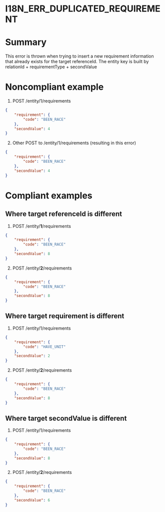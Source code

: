 I18N_ERR_DUPLICATED_REQUIREMENT
=================================

# Summary 

This error is thrown when trying to insert a new requirement information that already exists for the target referenceId. The entity key is built  by relationId + requirementType + secondValue

# Noncompliant example

1. POST /entity/1/requirements
```json
{
	"requirement": {
		"code": "BEEN_RACE"
	},
	"secondValue": 4
}
```
2. Other POST to /entity/1/requirements (resulting in this error)
```json
{
	"requirement": {
		"code": "BEEN_RACE"
	},
	"secondValue": 4
}
```

# Compliant examples

## Where target referenceId is different 
1. POST /entity/**1**/requirements

```json
{
	"requirement": {
		"code": "BEEN_RACE"
	},
	"secondValue": 8
}
```

2. POST /entity/**2**/requirements

```json
{
	"requirement": {
		"code": "BEEN_RACE"
	},
	"secondValue": 8
}
```

## Where target requirement is different
1. POST /entity/1/requirements

```json
{
	"requirement": {
		"code": "HAVE_UNIT"
	},
	"secondValue": 2
}
```

2. POST /entity/**2**/requirements

```json
{
	"requirement": {
		"code": "BEEN_RACE"
	},
	"secondValue": 8
}
```

## Where target secondValue is different

1. POST /entity/1/requirements

```json
{
	"requirement": {
		"code": "BEEN_RACE"
	},
	"secondValue": 8
}
```

2. POST /entity/**2**/requirements

```json
{
	"requirement": {
		"code": "BEEN_RACE"
	},
	"secondValue": 6
}
```